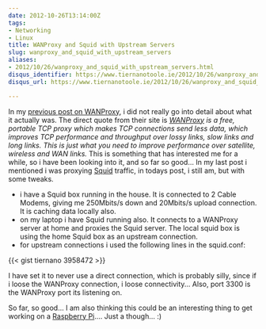 ```yaml
---
date: 2012-10-26T13:14:00Z
tags:
- Networking
- Linux
title: WANProxy and Squid with Upstream Servers
slug: wanproxy_and_squid_with_upstream_servers
aliases:
- 2012/10/26/wanproxy_and_squid_with_upstream_servers.html
disqus_identifier: https://www.tiernanotoole.ie/2012/10/26/wanproxy_and_squid_with_upstream_servers.html
disqus_url: https://www.tiernanotoole.ie/2012/10/26/wanproxy_and_squid_with_upstream_servers.html

---
```

 In my [previous post on WANProxy][1], i did not really go into detail about what it actually was. The direct quote from their site is *[WANProxy][2] is a free, portable TCP proxy which makes TCP connections send less data, which improves TCP performance and throughput over lossy links, slow links and long links. This is just what you need to improve performance over satellite, wireless and WAN links.* This is something that has interested me for a while, so i have been looking into it, and so far so good... In my last post i mentioned i was proxying [Squid][3] traffic, in todays post, i still am, but with some tweaks.

* i have a Squid box running in the house. It is connected to 2 Cable Modems, giving me 250Mbits/s down and 20Mbits/s upload connection. It is caching data locally also.
* on my laptop i have Squid running also. It connects to a WANProxy server at home and proxies the Squid server. The local squid box is using the home Squid box as an upstream connection.
* for upstream connections i used the following lines in the squid.conf:

{{< gist tiernano 3958472 >}}

I have set it to never use a direct connection, which is probably silly, since if i loose the WANProxy connection, i loose connectivity... Also, port 3300 is the WANProxy port its listening on. 

So far, so good... I am also thinking this could be an interesting thing to get working on a [Raspberry Pi][4].... Just a though... :)

[1]:http://tiernanotoole.ie/2012/10/24/building_wanproxy_on_ubuntu_12.04.html
[2]:http://www.wanproxy.org
[3]:http://www.squid-cache.org
[4]:http://www.raspberrypi.org